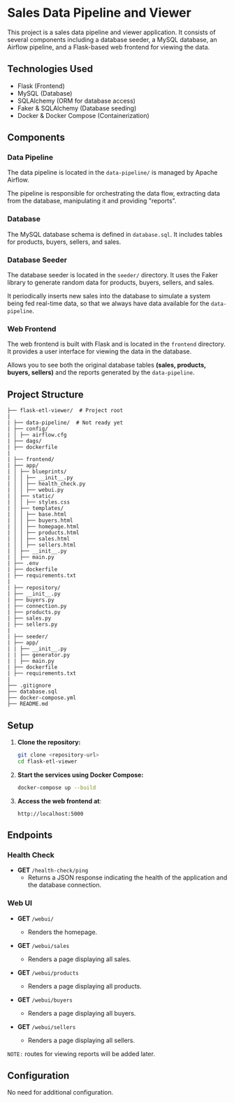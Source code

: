 # Sales Data Pipeline and Viewer

This project is a sales data pipeline and viewer application. It consists of several components including a database seeder, a MySQL database, an Airflow pipeline, and a Flask-based web frontend for viewing the data.

## Technologies Used

- Flask (Frontend)
- MySQL (Database)
- SQLAlchemy (ORM for database access)
- Faker & SQLAlchemy (Database seeding)
- Docker & Docker Compose (Containerization)

## Components

### Data Pipeline

The data pipeline is located in the `data-pipeline/` is managed by Apache Airflow. 

The pipeline is responsible for orchestrating the data flow, extracting data from the database, manipulating it and providing "reports".

### Database

The MySQL database schema is defined in `database.sql`. It includes tables for products, buyers, sellers, and sales.

### Database Seeder

The database seeder is located in the `seeder/` directory. It uses the Faker library to generate random data for products, buyers, sellers, and sales.

It periodically inserts new sales into the database to simulate a system being fed real-time data, so that we always have data available for the `data-pipeline`.

### Web Frontend

The web frontend is built with Flask and is located in the `frontend` directory. It provides a user interface for viewing the data in the database.

Allows you to see both the original database tables **(sales, products, buyers, sellers)** and the reports generated by the `data-pipeline`.

## Project Structure

```
├── flask-etl-viewer/  # Project root
|
| ├── data-pipeline/  # Not ready yet
| ├── config/ 
| │ ├── airflow.cfg 
| ├── dags/
| ├── dockerfile 
|
| ├── frontend/ 
| ├── app/ 
| │ ├── blueprints/ 
| │ │ ├── __init__.py 
| │ │ ├── health_check.py 
| │ │ ├── webui.py 
| │ ├── static/ 
| │ │ ├── styles.css 
| │ ├── templates/ 
| │ │ ├── base.html 
| │ │ ├── buyers.html 
| │ │ ├── homepage.html 
| │ │ ├── products.html 
| │ │ ├── sales.html 
| │ │ ├── sellers.html 
| │ ├── __init__.py 
| │ ├── main.py 
| ├── .env 
| ├── dockerfile 
| ├── requirements.txt 
|
| ├── repository/ 
| ├── __init__.py 
| ├── buyers.py 
| ├── connection.py 
| ├── products.py 
| ├── sales.py 
| ├── sellers.py 
|
| ├── seeder/ 
| ├── app/ 
| | ├── __init__.py 
| | ├── generator.py 
| | ├── main.py 
| ├── dockerfile 
| ├── requirements.txt
|
├── .gitignore 
├── database.sql 
├── docker-compose.yml 
├── README.md 
```

## Setup

1. **Clone the repository:**
    ```bash
    git clone <repository-url>
    cd flask-etl-viewer
    ```

2. **Start the services using Docker Compose:**
    ```bash
    docker-compose up --build
    ```

3. **Access the web frontend at**:
    ```
    http://localhost:5000
    ```

## Endpoints

### Health Check

- **GET** `/health-check/ping`
    - Returns a JSON response indicating the health of the application and the database connection.

### Web UI

- **GET** `/webui/`
    - Renders the homepage.

- **GET** `/webui/sales`
    - Renders a page displaying all sales.

- **GET** `/webui/products`
    - Renders a page displaying all products.

- **GET** `/webui/buyers`
    - Renders a page displaying all buyers.

- **GET** `/webui/sellers`
    - Renders a page displaying all sellers.

`NOTE:` routes for viewing reports will be added later.

## Configuration

No need for additional configuration.
